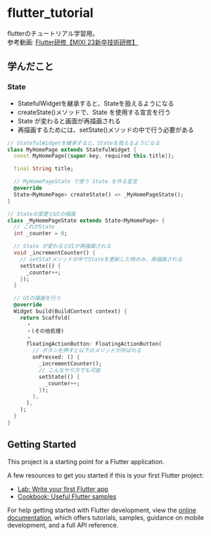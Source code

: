 # flutter_tutorial
flutterのチュートリアル学習用。  
参考動画: [Flutter研修【MIXI 23新卒技術研修】](https://www.youtube.com/watch?v=9IqUQ2TXacI)

## 学んだこと
### State
* StatefulWidgetを継承すると、Stateを扱えるようになる
* createState()メソッドで、State を使用する宣言を行う
* State が変わると画面が再描画される
* 再描画するためには、setState()メソッドの中で行う必要がある

```dart
// StatefulWidgetを継承すると、Stateを扱えるようになる
class MyHomePage extends StatefulWidget {
  const MyHomePage({super.key, required this.title});

  final String title;

  // MyHomePageState で使う State を作る宣言
  @override
  State<MyHomePage> createState() => _MyHomePageState();
}

// Stateの変更とUIの描画
class _MyHomePageState extends State<MyHomePage> {
  // これがState
  int _counter = 0;

  // State が変わるとUIが再描画される
  void _incrementCounter() {
    // setStatメソッドの中でStateを更新した時のみ、再描画される
    setState(() {
      _counter++;
    });
  }

  // UIの描画を行う
  @override
  Widget build(BuildContext context) {
    return Scaffold(
      ・
      ・(その他処理)
      ・
      floatingActionButton: FloatingActionButton(
        // ボタンを押すと以下のメソッドが呼ばれる
        onPressed: () {
          _incrementCounter();
          // こんなやり方でも可能
          setState(() {
            _counter++;
          });
        },
      ),
    );
  }
}
```

## Getting Started

This project is a starting point for a Flutter application.

A few resources to get you started if this is your first Flutter project:

- [Lab: Write your first Flutter app](https://docs.flutter.dev/get-started/codelab)
- [Cookbook: Useful Flutter samples](https://docs.flutter.dev/cookbook)

For help getting started with Flutter development, view the
[online documentation](https://docs.flutter.dev/), which offers tutorials,
samples, guidance on mobile development, and a full API reference.
